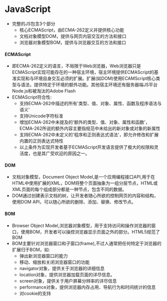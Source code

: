# JavaScript

- 完整的JS包含3个部分
  - 核心ECMAScript，由ECMA-262定义并提供核心功能
  - 文档对象模型DOM，提供与网页内容交互的方法和接口
  - 浏览器对象模型BOM，提供与浏览器交互的方法和接口

#### ECMAScript

- 即ECMA-262定义的语言，不局限于Web浏览器，Web浏览器只是ECMAScript实现可能存在的一种宿主环境，宿主环境提供ECMAScript的基准实现和与环境自身交互必须的扩展。扩展(如DOM)使用ECAMScript核心类型与语法，提供特定于环境的额外功能。其他宿主环境还有服务器端JS平台Node.js和被淘汰的Adobe Flash
- ECMAScript符合性:
  - 支持ECMA-262中描述的所有'类型、值、对象、属性、函数及程序语法与语义'
  - 支持Unicode字符标准
  - 增加ECMA-262中未提及的'额外的类型、值、对象、属性和函数'，ECMA-262所说的额外内容主要指规范中未给出的新对象或对象的新属性
  - 支持ECMA-262中未定义的'程序和正则表达式语法'，即允许修改和扩展内置的正则表达式特性
  - 以上条件为实现开发者基于ECMAScript开发语言提供了极大的权限和灵活度，也是其广受欢迎的原因之一。

#### DOM

- 文档对象模型，Document Object Model,是一个应用编程接口API,用于在HTML中使用扩展的XML，DOM将整个页面抽象为一组分层节点，HTML或XML页面的每个组成部分都是一种节点，包含不同的数据。
- DOM通过创建表示文档的树，让开发者随心所欲的控制网页的内容和结构，使用DOM API，可以随心所欲的删除、添加、替换、修改节点。

#### BOM

- Browser Object Model,浏览器对象模型，用于支持访问和操作浏览器的窗口，使用BOM，开发者可以操控浏览器显示页面之外的部分。HTML5规范了BOM
- BOM主要针对浏览器窗口和子窗口(frame),不过人通常把任何特定于浏览器的扩展归于BOM，如:
  - 弹出新浏览器窗口的能力
  - 移动、缩放和关闭浏览器窗口的功能
  - navigator对象，提供关于浏览器的详细信息
  - location对象，提供浏览器加载页面的详尽信息。
  - screen对象，提供关于用户屏幕分辨率的详尽信息
  - performance对象，提供浏览器内存占用、导航行为和时间统计的信息
  - 对cookie的支持
